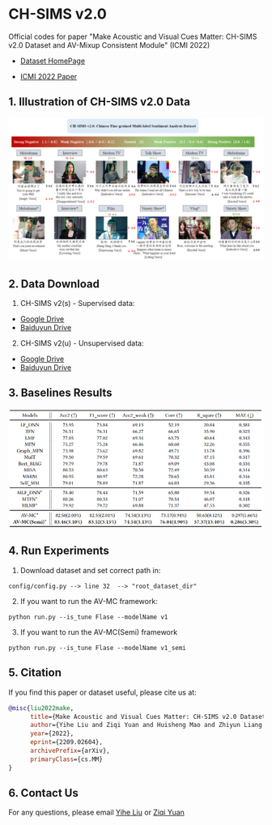# CH-SIMS v2.0

Official codes for paper "Make Acoustic and Visual Cues Matter: CH-SIMS v2.0 Dataset and AV-Mixup Consistent Module" (ICMI 2022)

- [Dataset HomePage](https://thuiar.github.io/sims.github.io/chsims)

- [ICMI 2022 Paper](https://arxiv.org/abs/2209.02604)

## 1. Illustration of CH-SIMS v2.0 Data
<p align="center">
  <img width="800" src="show/CH-SIMSv2.0.png">
</p>

## 2. Data Download

1. CH-SIMS v2(s) - Supervised data:
  - [Google Drive](https://drive.google.com/drive/folders/1wFvGS0ebKRvT3q6Xolot-sDtCNfz7HRA?usp=sharing)
  - [Baiduyun Drive]()

2. CH-SIMS v2(u) - Unsupervised data:
  - [Google Drive](https://drive.google.com/drive/folders/1llIbm3gwyJRwwk58RUQHWBNKjHI9vGGB?usp=sharing)
  - [Baiduyun Drive]()

## 3. Baselines Results
<p align="center">
  <img width="800" src="show/ModelResults.png">
</p>

## 4. Run Experiments

1. Download dataset and set correct path in:

```text
config/config.py --> line 32  --> "root_dataset_dir"
```

2. If you want to run the AV-MC framework: 

```shell
python run.py --is_tune Flase --modelName v1
```

3. If you want to run the AV-MC(Semi) framework 

```shell
python run.py --is_tune Flase --modelName v1_semi
```

## 5. Citation

If you find this paper or dataset useful, please cite us at: 

```bib
@misc{liu2022make,
      title={Make Acoustic and Visual Cues Matter: CH-SIMS v2.0 Dataset and AV-Mixup Consistent Module}, 
      author={Yihe Liu and Ziqi Yuan and Huisheng Mao and Zhiyun Liang and Wanqiuyue Yang and Yuanzhe Qiu and Tie Cheng and Xiaoteng Li and Hua Xu and Kai Gao},
      year={2022},
      eprint={2209.02604},
      archivePrefix={arXiv},
      primaryClass={cs.MM}
}
```

## 6. Contact Us

For any questions, please email [Yihe Liu](mailto:512796310@qq.com) or [Ziqi Yuan](mailto:yzq21@mails.tsinghua.edu.cn)
